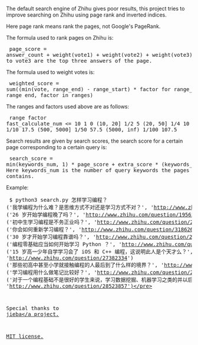 The default search engine of Zhihu gives poor results, this project tries to
improve searching on Zhihu using page rank and inverted indices.

Here page rank means rank the pages, not Google's PageRank.

The formula used to rank pages on Zhihu is:<pre>
    page_score = answer_count + weight(vote1) + weight(vote2) + weight(vote3)
    Here vote1 to vote3 are the top three answers of the page.</pre>

The formula used to weight votes is:<pre>
    weighted_score = sum((min(vote, range_end) - range_start) * factor
                         for range_start, range_end, factor in ranges)</pre>

The ranges and factors used above are as follows:<pre>
    range          factor        fast_calculate_num
     <= 10           1                 0
     (10, 20]        1/2               5
     (20, 50]        1/4               10
     (50, 500]       1/10              17.5
     (500, 5000]     1/50              57.5
     (5000, inf)     1/100             107.5</pre>

Search results are given by search scores, the search score for a certain page
corresponding to a certain query is:<pre>
    search_score = min(keywords_num, 1) * page_score + extra_score * (keywords_num - 1)
    Here keywords_num is the number of query keywords the pages contains.</pre>

Example:<pre>
 $ python3 search.py 怎样学习编程？
 ('我学编程为什么难？是思维方式不对还是学习方式不对？', 'http://www.zhihu.com/question/27436363')
 ('26 岁开始学编程晚了吗？', 'http://www.zhihu.com/question/19562626')
 ('初中生学习编程是不务正业吗？', 'http://www.zhihu.com/question/24693675')
 ('你会如何重新学习编程？', 'http://www.zhihu.com/question/31862619')
 ('30 岁才开始学习编程靠谱吗？', 'http://www.zhihu.com/question/20796653')
 ('编程零基础应当如何开始学习 Python ？', 'http://www.zhihu.com/question/20039623')
 ('15 岁高一少年自学学习会了 iOS 和 C++ 编程，这说明此人是个天才么？', 'http://www.zhihu.com/question/27382334')
 ('那些初高中甚至小学就接触编程的人最后到了什么样的境界？', 'http://www.zhihu.com/question/28159715')
 ('学习编程用什么做笔记比较好？', 'http://www.zhihu.com/question/21438053')
 ('对于一个编程基础不是很好的学生来说，学习数据挖掘、机器学习之类的并以后从事这样的工作靠谱吗？', 'http://www.zhihu.com/question/28523857')</pre>

Special thanks to <a href="https://github.com/fxsjy/jieba">jieba</a project.

MIT license.